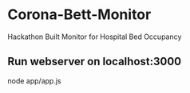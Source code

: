 # Corona-Bett-Monitor
Hackathon Built Monitor for Hospital Bed Occupancy


## Run webserver on localhost:3000

node app/app.js
